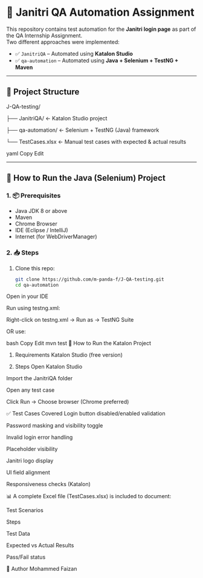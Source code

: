 # 🧪 Janitri QA Automation Assignment

This repository contains test automation for the **Janitri login page** as part of the QA Internship Assignment.  
Two different approaches were implemented:

- ✅ `JanitriQA` – Automated using **Katalon Studio**
- ✅ `qa-automation` – Automated using **Java + Selenium + TestNG + Maven**

---

## 📁 Project Structure

J-QA-testing/

├── JanitriQA/ ← Katalon Studio project

├── qa-automation/ ← Selenium + TestNG (Java) framework

└── TestCases.xlsx ← Manual test cases with expected & actual results

yaml
Copy
Edit

---

## 🚀 How to Run the Java (Selenium) Project

### 1. 📦 Prerequisites
- Java JDK 8 or above
- Maven
- Chrome Browser
- IDE (Eclipse / IntelliJ)
- Internet (for WebDriverManager)

### 2. 📥 Steps
1. Clone this repo:
   ```bash
   git clone https://github.com/m-panda-f/J-QA-testing.git
   cd qa-automation
Open in your IDE

Run using testng.xml:

Right-click on testng.xml → Run as → TestNG Suite

OR use:

bash
Copy
Edit
mvn test
🧪 How to Run the Katalon Project
1. Requirements
Katalon Studio (free version)

2. Steps
Open Katalon Studio

Import the JanitriQA folder

Open any test case

Click Run → Choose browser (Chrome preferred)

✅ Test Cases Covered
Login button disabled/enabled validation

Password masking and visibility toggle

Invalid login error handling

Placeholder visibility

Janitri logo display

UI field alignment

Responsiveness checks (Katalon)

📊 A complete Excel file (TestCases.xlsx) is included to document:

Test Scenarios

Steps

Test Data

Expected vs Actual Results

Pass/Fail status

🔗 Author
Mohammed Faizan
